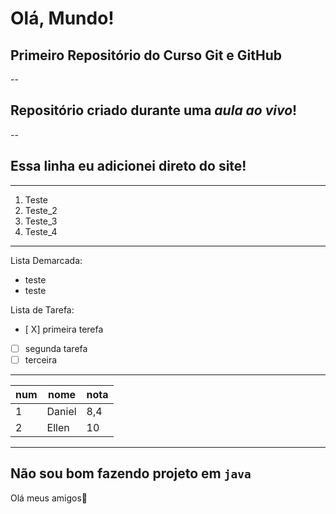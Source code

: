 # Olá, Mundo!
## Primeiro Repositório do **Curso Git e GitHub**
--
 ## Repositório criado durante uma *aula ao vivo*!
--
 ## Essa linha eu adicionei direto do site!
 ---
 1. Teste
 2. Teste_2
 3. Teste_3
 4. Teste_4
---
Lista Demarcada:
* teste
* teste

Lista de Tarefa:
- [ X] primeira terefa
- [ ] segunda tarefa
- [ ] terceira
---
num | nome | nota
--- | --- | ---
1 | Daniel | 8,4
2 | Ellen | 10
---
Não sou bom fazendo projeto  em `java`
--
Olá meus amigos🎱 
